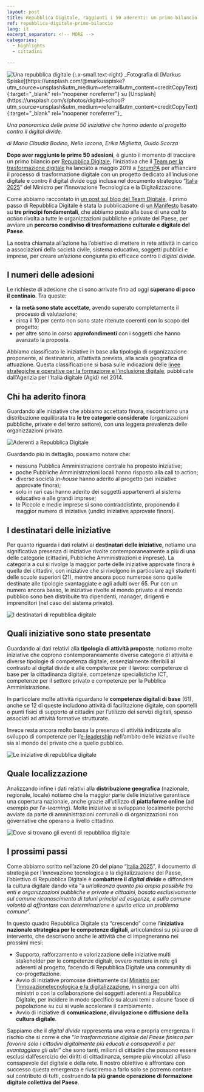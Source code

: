 ```yaml
---
layout: post
title: Repubblica Digitale, raggiunti i 50 aderenti: un primo bilancio
ref: repubblica-digitale-primo-bilancio
lang: it
excerpt_separator: <!-- MORE -->
categories:
  - highlights
  - cittadini
  
---
```


<img class="w-100" src="{{ site.baseURL }}/assets/images/posts/repubblicadigitale_cover.jpg" alt="Una repubblica digitale"/>
{:.x-small.text-right}
_Fotografia di [Markus Spiske](https://unsplash.com/@markusspiske?utm_source=unsplash&utm_medium=referral&utm_content=creditCopyText){:target="_blank" rel="noopener noreferrer"} su [Unsplash](https://unsplash.com/s/photos/digital-school?utm_source=unsplash&utm_medium=referral&utm_content=creditCopyText){:target="_blank" rel="noopener noreferrer"}_

_Una panoramica delle prime 50 iniziative che hanno aderito al progetto contro il digital divide._

<!-- MORE -->

_di Maria Claudia Bodino, Nello Iacono, Erika Miglietta, Guido Scorza_

**Dopo aver raggiunto le prime 50 adesioni**, è giunto il momento di tracciare un primo bilancio per [Repubblica Digitale](https://innovazione.gov.it/it/repubblica-digitale/), l’iniziativa che il [Team per la trasformazione digitale](https://teamdigitale.governo.it/) ha lanciato a maggio 2019 a [ForumPA](https://www.forumpa.it/) per affiancare il processo di trasformazione digitale con un progetto dedicato all‘inclusione digitale e contro il digital divide oggi inclusa nel documento strategico “[Italia 2025](https://innovazione.gov.it/presentazione-piano-innovazione/)” del Ministro per l’Innovazione Tecnologica e la Digitalizzazione. 

Come abbiamo raccontato in [un post sul blog del Team Digitale](https://medium.com/team-per-la-trasformazione-digitale/una-repubblica-digitale-e-inclusiva-per-tutti-i-cittadini-36ae7aee1d1a), il primo passo di Repubblica Digitale è stata la pubblicazione di [un Manifesto](https://innovazione.gov.it/it/repubblica-digitale/) basato su **tre principi fondamentali**, che abbiamo posto alla base di una _call to action_ rivolta a tutte le organizzazioni pubbliche e private del Paese, per avviare un **percorso condiviso di trasformazione culturale e digitale del Paese**.

La nostra chiamata all’azione ha l’obiettivo di mettere in rete attività in carico a associazioni della società civile, sistema educativo, soggetti pubblici e imprese, per creare un’azione congiunta più efficace contro il _digital divide_. 

## I numeri delle adesioni

Le richieste di adesione che ci sono arrivate fino ad oggi **superano di poco il centinaio**. Tra queste: 

- **la metà sono state accettate**, avendo superato completamente il processo di valutazione; 
- circa il 10 per cento non sono state ritenute coerenti con lo scopo del progetto; 
- per altre sono in corso **approfondimenti** con i soggetti che hanno avanzato la proposta.

Abbiamo classificato le iniziative in base alla tipologia di organizzazione proponente, al destinatario, all’attività prevista, alla scala geografica di attuazione. Questa classificazione si basa sulle indicazioni delle [linee strategiche e operative per la formazione e l’inclusione digitale](https://www.agid.gov.it/sites/default/files/repository_files/documenti_indirizzo/programma_nazionale_cultura_formazione_competenze_digitali_-_linee_guida_indicazioni_strategiche_operative_0.pdf), pubblicate dall’Agenzia per l’Italia digitale (Agid) nel 2014. 

## Chi ha aderito finora

Guardando alle iniziative che abbiamo accettato finora, riscontriamo una distribuzione equilibrata tra **le tre categorie considerate** (organizzazioni pubbliche, private e del terzo settore), con una leggera prevalenza delle organizzazioni private.

<img class="w-100" src="{{ site.baseURL }}/assets/images/posts/repubblicadigitale_aderenti.png" alt="Aderenti a Repubblica Digitale"/>

Guardando più in dettaglio, possiamo notare che: 

- nessuna Pubblica Amministrazione centrale ha proposto iniziative;
- poche Pubbliche Amministrazioni locali hanno risposto alla call to action;
- diverse società _in-house_ hanno aderito al progetto (sei iniziative approvate finora); 
- solo in rari casi hanno aderito dei soggetti appartenenti al sistema educativo e alle grandi imprese;
- le Piccole e medie imprese si sono contraddistinte, proponendo il maggior numero di iniziative (undici iniziative approvate finora).

## I destinatari delle iniziative

Per quanto riguarda i dati relativi ai **destinatari delle iniziative**, notiamo una significativa presenza di iniziative rivolte contemporaneamente a più di una delle categorie (cittadini, Pubbliche Amministrazioni e imprese). La categoria a cui si rivolge la maggior parte delle iniziative approvate finora è quella dei cittadini, con iniziative che si rivolgono in particolare agli studenti delle scuole superiori (21), mentre ancora poco numerose sono quelle destinate alle tipologie svantaggiate e agli adulti over 65. Pur con un numero ancora basso, le iniziative rivolte al mondo privato e al mondo pubblico sono ben distribuite tra dipendenti, manager, dirigenti e imprenditori (nel caso del sistema privato).

<img class="w-100" src="{{ site.baseURL }}/assets/images/posts/repubblicadigitale_destinatari.png" alt="I destinatari di repubblica digitale"/>

## Quali iniziative sono state presentate

Guardando ai dati relativi alla **tipologia di attività proposte**, notiamo molte iniziative che coprono contemporaneamente diverse categorie di attività e diverse tipologie di competenza digitale, essenzialmente riferibili al contrasto al digital divide e alle competenze per il lavoro: competenze di base per la cittadinanza digitale, competenze specialistiche ICT, competenze per il settore privato e competenze per la Pubblica Amministrazione. 

In particolare molte attività riguardano le **competenze digitali di base** (61), anche se 12 di queste includono attività di facilitazione digitale, con sportelli o punti fisici di supporto ai cittadini per l’utilizzo dei servizi digitali, spesso associati ad attività formative strutturate. 

Invece resta ancora molto bassa la presenza di attività indirizzate allo sviluppo di competenze per l’[e-leadership](https://lg-competenzedigitali.readthedocs.io/it/stable/doc/competenze_e-leadership/) nell’ambito delle iniziative rivolte sia al mondo del privato che a quello pubblico.

<img class="w-100" src="{{ site.baseURL }}/assets/images/posts/repubblicadigitale_iniziative.png" alt="Le iniziative di repubblica digitale"/>

## Quale localizzazione

Analizzando infine i dati relativi alla **distribuzione geografica** (nazionale, regionale, locale) notiamo che la maggior parte delle iniziative garantisce una copertura nazionale, anche grazie all’utilizzo di **piattaforme online** (ad esempio per l’_e-learning_). Molte iniziative si sviluppano localmente perché avviate da parte di amministrazioni comunali o di organizzazioni non governative che operano a livello cittadino.

<img class="w-100" src="{{ site.baseURL }}/assets/images/posts/repubblicadigitale_localizzazione.png" alt="Dove si trovano gli eventi di repubblica digitale"/>

## I prossimi passi

Come abbiamo scritto nell’azione 20 del piano “[Italia 2025](https://innovazione.gov.it/presentazione-piano-innovazione/)”, il documento di strategia per l’innovazione tecnologica e la digitalizzazione del Paese, l’obiettivo di Repubblica Digitale è **combattere il _digital divide_** e diffondere la cultura digitale dando vita “a _un’alleanza quanto più ampia possibile tra enti e organizzazioni pubbliche e private e cittadini, basata esclusivamente sul comune riconoscimento di taluni principi ed esigenze, e sulla comune volontà di affrontare con determinazione e spirito etico un problema comune_”. 

In questo quadro Repubblica Digitale sta “crescendo” come l’**iniziativa nazionale strategica per le competenze digitali**, articolandosi su più aree di intervento, che descrivono anche le attività che ci impegneranno nei prossimi mesi:

- Supporto, rafforzamento e valorizzazione delle iniziative multi stakeholder per le competenze digitali, ovvero mettere in rete gli aderenti al progetto, facendo di Repubblica Digitale una community di co-progettazione.
- Avvio di iniziative promosse direttamente dal [Ministro per l’innovazionetecnologica e la digitalizzazione](https://innovazione.gov.it/it/chi-siamo/ministro/), in sinergia con altri ministri o con la collaborazione dei soggetti aderenti a Repubblica Digitale, per incidere in modo specifico su alcuni temi o alcune fasce di popolazione su cui si vuole accelerare il cambiamento.
- Avvio di iniziative di **comunicazione, divulgazione e diffusione della cultura digitale**. 

Sappiamo che il _digital divide_ rappresenta una vera e propria emergenza. Il rischio che si corre è che "_la trasformazione digitale del Paese finisca per favorire solo i cittadini digitalmente più educati e consapevoli e per svantaggiare gli altri_” che sono tanti, milioni di cittadini che possono essere esclusi dall’esercizio dei diritti di cittadinanza, sempre più vincolati all’uso consapevole del digitale e della rete. Il nostro obiettivo è affrontare con successo questa emergenza e riusciremo a farlo solo se potremo contare sul contributo di tutti, costruendo **la più grande operazione di formazione digitale collettiva del Paese**. 
